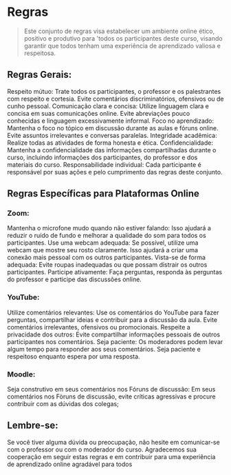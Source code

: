 # Regras 

> Este conjunto de regras visa estabelecer um ambiente online ético, positivo e produtivo para 'todos os participantes deste curso, visando garantir que todos tenham uma experiência de aprendizado valiosa e respeitosa.

## Regras Gerais:
Respeito mútuo: Trate todos os participantes, o professor e os palestrantes com respeito e cortesia. Evite comentários discriminatórios, ofensivos ou de cunho pessoal.
Comunicação clara e concisa: Utilize linguagem clara e concisa em suas comunicações online. Evite abreviações pouco conhecidas e linguagem excessivamente  informal.
Foco no aprendizado: Mantenha o foco no tópico em discussão durante as aulas e fóruns online. Evite assuntos irrelevantes e conversas paralelas.
Integridade acadêmica: Realize todas as atividades de forma honesta e ética. 
Confidencialidade: Mantenha a confidencialidade das informações compartilhadas durante o curso, incluindo informações dos participantes, do professor e dos materiais do curso.
Responsabilidade individual: Cada participante é responsável por suas ações e pelo cumprimento das regras deste conjunto.

## Regras Específicas para Plataformas Online

### Zoom:
Mantenha o microfone mudo quando não estiver falando: Isso ajudará a reduzir o ruído de fundo e melhorar a qualidade do som para todos os participantes.
Use uma webcam adequada: Se possível, utilize uma webcam que mostre seu rosto claramente. Isso ajudará a criar uma conexão mais pessoal com os outros participantes.
Vista-se de forma adequada: Evite roupas inadequadas ou que possam distrair os outros participantes.
Participe ativamente: Faça perguntas, responda às perguntas do professor e participe das discussões online.

### YouTube:
Utilize comentários relevantes: Use os comentários do YouTube para fazer perguntas, compartilhar ideias e contribuir para a discussão da aula. Evite comentários irrelevantes, ofensivos ou promocionais.
Respeite a privacidade dos outros: Evite compartilhar informações pessoais de outros participantes nos comentários.
Seja paciente: Os moderadores podem levar algum tempo para responder aos seus comentários. Seja paciente e respeitoso enquanto espera por uma resposta.

### Moodle:
Seja construtivo em seus comentários nos Fóruns de discussão: Em seus comentários nos Fòruns de discussão, evite críticas agressivas e procure contribuir com as dúvidas dos colegas;

## Lembre-se:
Se você tiver alguma dúvida ou preocupação, não hesite em comunicar-se com o professor ou com o moderador do curso.
Agradecemos sua cooperação em seguir estas regras e em contribuir para uma experiência de aprendizado online agradável para todos